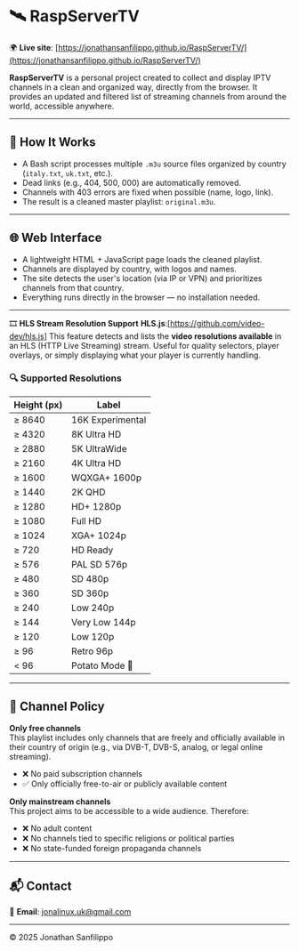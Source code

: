 # 🛰️ RaspServerTV

🌍 **Live site**: [https://jonathansanfilippo.github.io/RaspServerTV/](https://jonathansanfilippo.github.io/RaspServerTV/)

**RaspServerTV** is a personal project created to collect and display IPTV channels in a clean and organized way, directly from the browser. It provides an updated and filtered list of streaming channels from around the world, accessible anywhere.

---

## 🔧 How It Works

- A Bash script processes multiple `.m3u` source files organized by country (`italy.txt`, `uk.txt`, etc.).
- Dead links (e.g., 404, 500, 000) are automatically removed.
- Channels with 403 errors are fixed when possible (name, logo, link).
- The result is a cleaned master playlist: `original.m3u`.

---

## 🌐 Web Interface

- A lightweight HTML + JavaScript page loads the cleaned playlist.
- Channels are displayed by country, with logos and names.
- The site detects the user's location (via IP or VPN) and prioritizes channels from that country.
- Everything runs directly in the browser — no installation needed.

---
🎞️ **HLS Stream Resolution Support**
**HLS.js**:[https://github.com/video-dev/hls.js]
This feature detects and lists the **video resolutions available** in an HLS (HTTP Live Streaming) stream. Useful for quality selectors, player overlays, or simply displaying what your player is currently handling.

### 🔍 Supported Resolutions

| Height (px) | Label                |
|-------------|----------------------|
| ≥ 8640      | 16K Experimental     |
| ≥ 4320      | 8K Ultra HD          |
| ≥ 2880      | 5K UltraWide         |
| ≥ 2160      | 4K Ultra HD          |
| ≥ 1600      | WQXGA+ 1600p         |
| ≥ 1440      | 2K QHD               |
| ≥ 1280      | HD+ 1280p            |
| ≥ 1080      | Full HD              |
| ≥ 1024      | XGA+ 1024p           |
| ≥ 720       | HD Ready             |
| ≥ 576       | PAL SD 576p          |
| ≥ 480       | SD 480p              |
| ≥ 360       | SD 360p              |
| ≥ 240       | Low 240p             |
| ≥ 144       | Very Low 144p        |
| ≥ 120       | Low 120p             |
| ≥ 96        | Retro 96p            |
| < 96        | Potato Mode 🥔        |

---

## 📄 Channel Policy

**Only free channels**  
This playlist includes only channels that are freely and officially available in their country of origin (e.g., via DVB-T, DVB-S, analog, or legal online streaming).  

- ❌ No paid subscription channels  
- ✅ Only officially free-to-air or publicly available content

**Only mainstream channels**  
This project aims to be accessible to a wide audience. Therefore:

- ❌ No adult content  
- ❌ No channels tied to specific religions or political parties  
- ❌ No state-funded foreign propaganda channels

---

## 📬 Contact

📧 **Email**: jonalinux.uk@gmail.com

---

© 2025 Jonathan Sanfilippo
